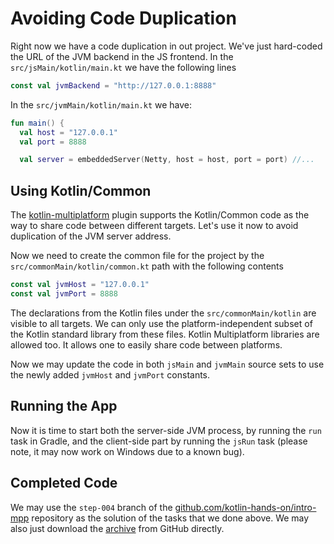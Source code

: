 # Avoiding Code Duplication

Right now we have a code duplication in out project. We've just hard-coded
the URL of the JVM backend in the JS frontend. In the `src/jsMain/kotlin/main.kt`
we have the following lines

```kotlin
const val jvmBackend = "http://127.0.0.1:8888"
```

In the `src/jvmMain/kotlin/main.kt` we have:

```kotlin
fun main() {
  val host = "127.0.0.1"
  val port = 8888

  val server = embeddedServer(Netty, host = host, port = port) //...
```

## Using Kotlin/Common

The [kotlin-multiplatform](/docs/reference/building-mpp-with-gradle.html) plugin
supports the Kotlin/Common code as the way to share code
between different targets. Let's use it now to avoid duplication
of the JVM server address. 

Now we need to create the common file for the project by the
`src/commonMain/kotlin/common.kt` path with the following contents

```kotlin
const val jvmHost = "127.0.0.1"
const val jvmPort = 8888
``` 

The declarations from the Kotlin files under the
`src/commonMain/kotlin` are visible to all targets. We can only
use the platform-independent subset of the Kotlin standard library
from these files. Kotlin Multiplatform libraries are allowed too.
It allows one to easily share code between platforms.

Now we may update the code in both `jsMain` and `jvmMain` source
sets to use the newly added `jvmHost` and `jvmPort` constants.

## Running the App

Now it is time to start both the server-side JVM process,
by running the `run` task in Gradle, and the client-side
part by running the `jsRun` task (please note, it may
now work on Windows due to a known bug).

## Completed Code

We may use the `step-004` branch of the
[github.com/kotlin-hands-on/intro-mpp](https://github.com/kotlin-hands-on/intro-mpp)
repository as the solution of the tasks that we done above. 
We may also just download the
[archive](https://github.com/kotlin-hands-on/intro-mpp/archive/step-004.zip)
from GitHub directly.
  